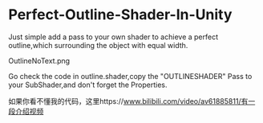 # Perfect-Outline-Shader-In-Unity
Just simple add a pass to your own shader to achieve a perfect outline,which surrounding the object with equal width.

OutlineNoText.png

Go check the code in outline.shader,copy the "OUTLINESHADER" Pass to your SubShader,and don't forget the Properties.

如果你看不懂我的代码，这里https://www.bilibili.com/video/av61885811/有一段介绍视频
